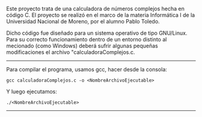 Este proyecto trata de una calculadora de números complejos hecha en código C. El
proyecto se realizó en el marco de la materia Informática I de la Universidad 
Nacional de Moreno, por el alumno Pablo Toledo.

Dicho código fue diseñado para un sistema operativo de tipo GNU/Linux. Para su 
correcto funcionamiento dentro de un entorno distinto al mecionado (como Windows)
deberá sufrir algunas pequeñas modificaciones el archivo "calculadoraComplejos.c.

***********************************************************************************

Para compilar el programa, usamos gcc, hacer desde la consola:

    gcc calculadoraComplejos.c -o <NombreArchivoEjecutable>

Y luego ejecutamos:
    
    ./<NombreArchivoEjecutable>

***********************************************************************************
